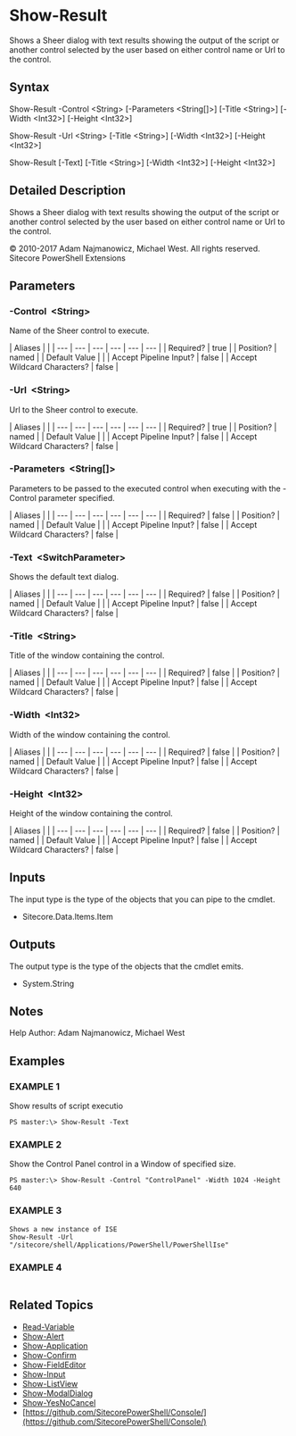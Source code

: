 # Show-Result

Shows a Sheer dialog with text results showing the output of the script or another control selected by the user based on either control name or Url to the control.

## Syntax

Show-Result -Control &lt;String&gt; \[-Parameters &lt;String\[\]&gt;\] \[-Title &lt;String&gt;\] \[-Width &lt;Int32&gt;\] \[-Height &lt;Int32&gt;\]

Show-Result -Url &lt;String&gt; \[-Title &lt;String&gt;\] \[-Width &lt;Int32&gt;\] \[-Height &lt;Int32&gt;\]

Show-Result \[-Text\] \[-Title &lt;String&gt;\] \[-Width &lt;Int32&gt;\] \[-Height &lt;Int32&gt;\]

## Detailed Description

Shows a Sheer dialog with text results showing the output of the script or another control selected by the user based on either control name or Url to the control.

© 2010-2017 Adam Najmanowicz, Michael West. All rights reserved. Sitecore PowerShell Extensions

## Parameters

### -Control  &lt;String&gt;

Name of the Sheer control to execute.

| Aliases |  |
| --- | --- | --- | --- | --- | --- |
| Required? | true |
| Position? | named |
| Default Value |  |
| Accept Pipeline Input? | false |
| Accept Wildcard Characters? | false |

### -Url  &lt;String&gt;

Url to the Sheer control to execute.

| Aliases |  |
| --- | --- | --- | --- | --- | --- |
| Required? | true |
| Position? | named |
| Default Value |  |
| Accept Pipeline Input? | false |
| Accept Wildcard Characters? | false |

### -Parameters  &lt;String\[\]&gt;

Parameters to be passed to the executed control when executing with the -Control parameter specified.

| Aliases |  |
| --- | --- | --- | --- | --- | --- |
| Required? | false |
| Position? | named |
| Default Value |  |
| Accept Pipeline Input? | false |
| Accept Wildcard Characters? | false |

### -Text  &lt;SwitchParameter&gt;

Shows the default text dialog.

| Aliases |  |
| --- | --- | --- | --- | --- | --- |
| Required? | false |
| Position? | named |
| Default Value |  |
| Accept Pipeline Input? | false |
| Accept Wildcard Characters? | false |

### -Title  &lt;String&gt;

Title of the window containing the control.

| Aliases |  |
| --- | --- | --- | --- | --- | --- |
| Required? | false |
| Position? | named |
| Default Value |  |
| Accept Pipeline Input? | false |
| Accept Wildcard Characters? | false |

### -Width  &lt;Int32&gt;

Width of the window containing the control.

| Aliases |  |
| --- | --- | --- | --- | --- | --- |
| Required? | false |
| Position? | named |
| Default Value |  |
| Accept Pipeline Input? | false |
| Accept Wildcard Characters? | false |

### -Height  &lt;Int32&gt;

Height of the window containing the control.

| Aliases |  |
| --- | --- | --- | --- | --- | --- |
| Required? | false |
| Position? | named |
| Default Value |  |
| Accept Pipeline Input? | false |
| Accept Wildcard Characters? | false |

## Inputs

The input type is the type of the objects that you can pipe to the cmdlet.

* Sitecore.Data.Items.Item 

## Outputs

The output type is the type of the objects that the cmdlet emits.

* System.String 

## Notes

Help Author: Adam Najmanowicz, Michael West

## Examples

### EXAMPLE 1

Show results of script executio

```text
PS master:\> Show-Result -Text
```

### EXAMPLE 2

Show the Control Panel control in a Window of specified size.

```text
PS master:\> Show-Result -Control "ControlPanel" -Width 1024 -Height 640
```

### EXAMPLE 3

```text
Shows a new instance of ISE
Show-Result -Url "/sitecore/shell/Applications/PowerShell/PowerShellIse"
```

### EXAMPLE 4

```text

```

## Related Topics

* [Read-Variable](read-variable.md)
* [Show-Alert](show-alert.md)
* [Show-Application](show-application.md)
* [Show-Confirm](show-confirm.md)
* [Show-FieldEditor](show-fieldeditor.md)
* [Show-Input](show-input.md)
* [Show-ListView](show-listview.md)
* [Show-ModalDialog](show-modaldialog.md)
* [Show-YesNoCancel](show-yesnocancel.md)
* [https://github.com/SitecorePowerShell/Console/](https://github.com/SitecorePowerShell/Console/) 

